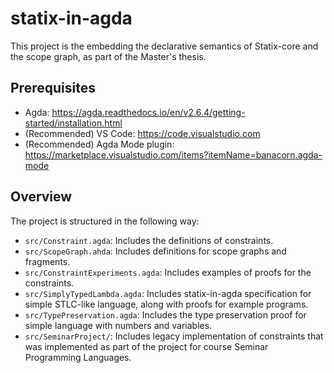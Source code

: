 # statix-in-agda

This project is the embedding the declarative semantics of Statix-core and the scope graph, as part of the Master's thesis.

## Prerequisites
- Agda: https://agda.readthedocs.io/en/v2.6.4/getting-started/installation.html
- (Recommended) VS Code: https://code.visualstudio.com
- (Recommended) Agda Mode plugin: https://marketplace.visualstudio.com/items?itemName=banacorn.agda-mode

## Overview
The project is structured in the following way:
- `src/Constraint.agda`: Includes the definitions of constraints.
- `src/ScopeGraph.ahda`: Includes definitions for scope graphs and fragments.
- `src/ConstraintExperiments.agda`: Includes examples of proofs for the constraints.
- `src/SimplyTypedLambda.agda`: Includes statix-in-agda specification for simple STLC-like language, along with proofs for example programs.
- `src/TypePreservation.agda`: Includes the type preservation proof for simple language with numbers and variables.
- `src/SeminarProject/`: Includes legacy implementation of constraints that was implemented as part of the project for course Seminar Programming Languages.